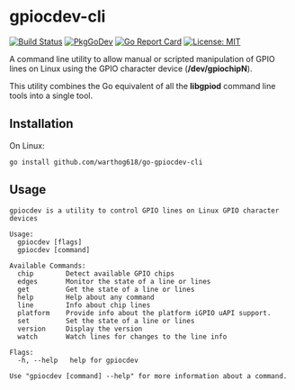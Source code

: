 <!--
SPDX-FileCopyrightText: 2024 Kent Gibson <warthog618@gmail.com>

SPDX-License-Identifier: MIT
-->

# gpiocdev-cli

[![Build Status](https://img.shields.io/github/actions/workflow/status/warthog618/go-gpiocdev-cli/go.yml?logo=github&branch=master)](https://github.com/warthog618/go-gpiocdev-cli/actions/workflows/go.yml)
[![PkgGoDev](https://pkg.go.dev/badge/github.com/warthog618/go-gpiocdev-cli)](https://pkg.go.dev/github.com/warthog618/go-gpiocdev-cli)
[![Go Report Card](https://goreportcard.com/badge/github.com/warthog618/go-gpiocdev-cli)](https://goreportcard.com/report/github.com/warthog618/go-gpiocdev-cli)
[![License: MIT](https://img.shields.io/badge/License-MIT-yellow.svg)](https://github.com/warthog618/go-gpiocdev-cli/blob/master/LICENSE)

A command line utility to allow manual or scripted manipulation of GPIO lines
on Linux using the GPIO character device (**/dev/gpiochipN**).

This utility combines the Go equivalent of all the **libgpiod** command line
tools into a single tool.

## Installation

On Linux:

```shell
go install github.com/warthog618/go-gpiocdev-cli
```

## Usage

```shell
gpiocdev is a utility to control GPIO lines on Linux GPIO character devices

Usage:
  gpiocdev [flags]
  gpiocdev [command]

Available Commands:
  chip        Detect available GPIO chips
  edges       Monitor the state of a line or lines
  get         Get the state of a line or lines
  help        Help about any command
  line        Info about chip lines
  platform    Provide info about the platform iGPIO uAPI support.
  set         Set the state of a line or lines
  version     Display the version
  watch       Watch lines for changes to the line info

Flags:
  -h, --help   help for gpiocdev

Use "gpiocdev [command] --help" for more information about a command.

```
